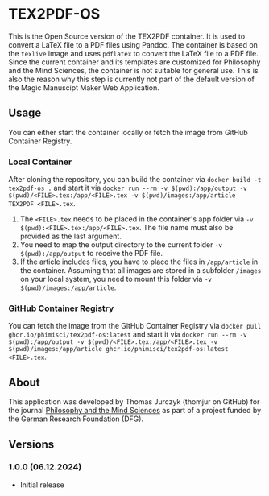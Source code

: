 # TEX2PDF-OS
This is the Open Source version of the TEX2PDF container. It is used to convert a LaTeX file to a PDF files using Pandoc. The container is based on the `texlive` image and uses `pdflatex` to convert the LaTeX file to a PDF file. Since the current container and its templates are customized for Philosophy and the Mind Sciences, the container is not suitable for general use. This is also the reason why this step is currently not part of the default version of the Magic Manuscipt Maker Web Application.

## Usage
You can either start the container locally or fetch the image from GitHub Container Registry.

### Local Container
After cloning the repository, you can build the container via `docker build -t tex2pdf-os .` and start it via `docker run --rm -v $(pwd):/app/output -v $(pwd)/<FILE>.tex:/app/<FILE>.tex -v $(pwd)/images:/app/article TEX2PDF <FILE>.tex`.

1. The `<FILE>.tex` needs to be placed in the container's app folder via `-v $(pwd):<FILE>.tex:/app/<FILE>.tex`. The file name must also be provided as the last argument.
2. You need to map the output directory to the current folder `-v $(pwd):/app/output` to receive the PDF file.
3. If the article includes files, you have to place the files in `/app/article` in the container. Assuming that all images are stored in a subfolder `/images` on your local system, you need to mount this folder via `-v $(pwd)/images:/app/article`.

### GitHub Container Registry
You can fetch the image from the GitHub Container Registry via `docker pull ghcr.io/phimisci/tex2pdf-os:latest` and start it via `docker run --rm -v $(pwd):/app/output -v $(pwd)/<FILE>.tex:/app/<FILE>.tex -v $(pwd)/images:/app/article ghcr.io/phimisci/tex2pdf-os:latest <FILE>.tex`.

## About
This application was developed by Thomas Jurczyk (thomjur on GitHub) for the journal [Philosophy and the Mind Sciences](https://philosophymindscience.org/) as part of a project funded by the German Research Foundation (DFG).

## Versions

### 1.0.0 (06.12.2024)

- Initial release
